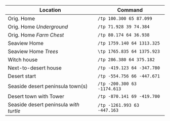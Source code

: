 Location | Command
--- | ---
Orig. Home | `/tp 100.300 65 87.099`
Orig. Home *Underground* | `/tp 71.928 39 74.384`
Orig. Home *Farm Chest* | `/tp 80.174 64 36.938`
Seaview Home | `/tp 1759.140 64 1313.325`
Seaview Home *Trees* | `\tp 1765.835 64 1375.923`
Witch house | `/tp 286.380 64 375.182`
Next-to-desert house | `/tp -419.123 64 -347.780`
Desert start | `/tp -554.756 66 -447.671`
Seaside desert peninsula town(s) | `/tp -200.300 63 -1174.613`
Desert town with Tower | `/tp -870.141 69 -419.700`
Seaside desert peninsula *with turtle* | `/tp -1261.993 63 -447.163`
